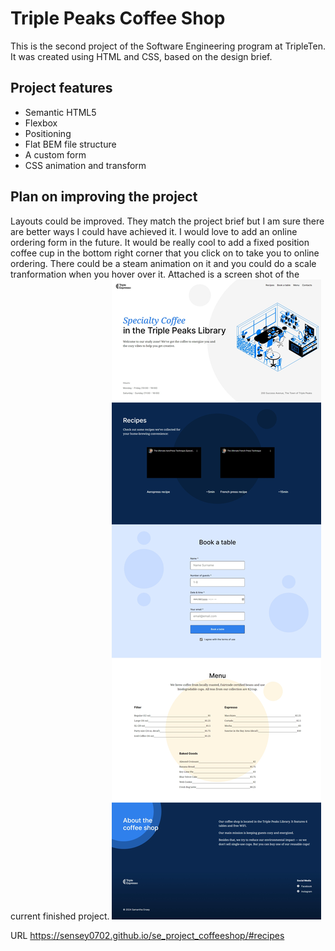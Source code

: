 # Triple Peaks Coffee Shop

This is the second project of the Software Engineering program at TripleTen. It was created using HTML and CSS, based on the design brief.

## Project features

- Semantic HTML5
- Flexbox
- Positioning
- Flat BEM file structure
- A custom form
- CSS animation and transform

## Plan on improving the project

Layouts could be improved. They match the project brief but I am sure there are better ways I could have achieved it. I would love to add an online ordering form in the future. It would be really cool to add a fixed position coffee cup in the bottom right corner that you click on to take you to online ordering. There could be a steam animation on it and you could do a scale tranformation when you hover over it. Attached is a screen shot of the current finished project.
![alt text](/images/project_screenshot.png)

URL https://sensey0702.github.io/se_project_coffeeshop/#recipes
